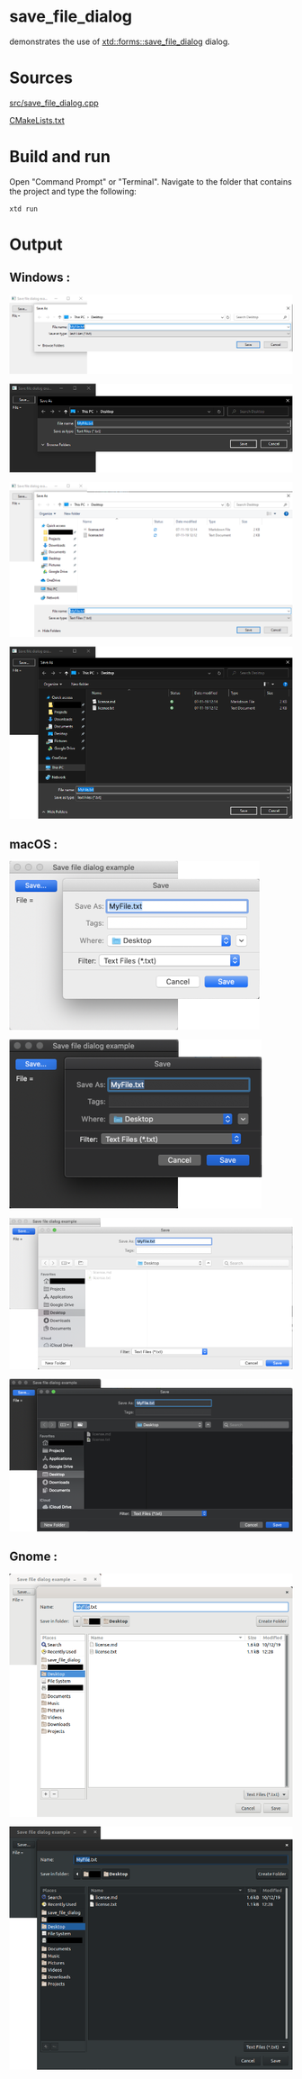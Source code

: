 # save_file_dialog

demonstrates the use of [xtd::forms::save_file_dialog](../../../src/xtd_forms/include/xtd/forms/save_file_dialog.hpp) dialog.

# Sources

[src/save_file_dialog.cpp](src/save_file_dialog.cpp)

[CMakeLists.txt](CMakeLists.txt)

# Build and run

Open "Command Prompt" or "Terminal". Navigate to the folder that contains the project and type the following:

```shell
xtd run
```

# Output

## Windows :

![Screenshot](../../../docs/pictures/examples/save_file_dialog_w1.png)

![Screenshot](../../../docs/pictures/examples/save_file_dialog_wd1.png)

![Screenshot](../../../docs/pictures/examples/save_file_dialog_w2.png)

![Screenshot](../../../docs/pictures/examples/save_file_dialog_wd2.png)

## macOS :

![Screenshot](../../../docs/pictures/examples/save_file_dialog_m1.png)

![Screenshot](../../../docs/pictures/examples/save_file_dialog_md1.png)

![Screenshot](../../../docs/pictures/examples/save_file_dialog_m2.png)

![Screenshot](../../../docs/pictures/examples/save_file_dialog_md2.png)

## Gnome :

![Screenshot](../../../docs/pictures/examples/save_file_dialog_g.png)

![Screenshot](../../../docs/pictures/examples/save_file_dialog_gd.png)
